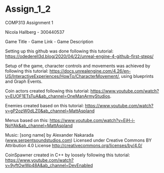 # Assign_1_2
 COMP313 Assignment 1
 
 Nicola Hallberg - 300440537
 
 Game Title - Game Link - Game Description
 
 Setting up this github was done following this tutorial: https://odederell3d.blog/2020/04/22/unreal-engine-4-github-first-steps/
 
 Setup of the game, character controls and movements was achieved by following this tutorial: https://docs.unrealengine.com/4.26/en-US/InteractiveExperiences/HowTo/CharacterMovement/, using blueprints and Graph Events.

Coin actors created following this tutorial: https://www.youtube.com/watch?v=EUOF1ETsTuA&ab_channel=OneManArmyStudios.

Enemies created based on this tutorial: https://www.youtube.com/watch?v=gP2ozW0dLZ0&ab_channel=MattAspland

Menus based on this: https://www.youtube.com/watch?v=EjH-i-NoYAk&ab_channel=MattAspland

Music: [song name] by Alexander Nakarada (www.serpentsoundstudios.com)
Licensed under Creative Commons BY Attribution 4.0 License
http://creativecommons.org/licenses/by/4.0/

CoinSpawner created in C++ by loosely following this tutorial: https://www.youtube.com/watch?v=9yftOwWp48A&ab_channel=DevEnabled
